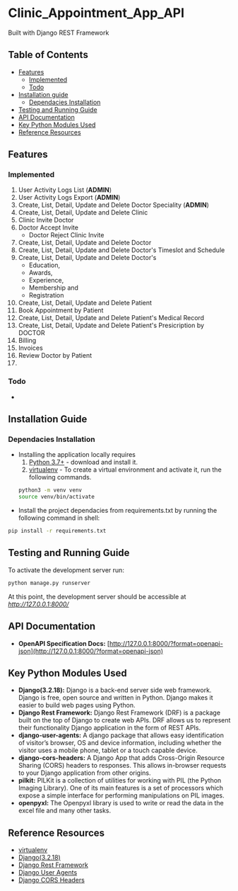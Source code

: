 # Clinic_Appointment_App_API
Built with Django REST Framework

## Table of Contents
  - [Features](#features)
    - [Implemented](#implemented)
    - [Todo](#todo)
  - [Installation guide](#installation-guide)
    - [Dependacies Installation](#dependacies-installation)
  - [Testing and Running Guide](#testing-and-running-guide)
  - [API Documentation](#api-documentation)
  - [Key Python Modules Used](#key-python-modules-used)
  - [Reference Resources](#reference-resources)


## Features
### Implemented
1. User Activity Logs List (**ADMIN**)
2. User Activity Logs Export (**ADMIN**)
3. Create, List, Detail, Update and Delete Doctor Speciality (**ADMIN**)
4. Create, List, Detail, Update and Delete Clinic
5. Clinic Invite Doctor
6. Doctor Accept Invite
    - Doctor Reject Clinic Invite
7. Create, List, Detail, Update and Delete Doctor 
8. Create, List, Detail, Update and Delete Doctor's Timeslot and Schedule 
9. Create, List, Detail, Update and Delete Doctor's 
    - Education, 
    - Awards,
    - Experience,
    - Membership and
    - Registration
10. Create, List, Detail, Update and Delete Patient
11. Book Appointment by Patient
11. Create, List, Detail, Update and Delete Patient's Medical Record
12. Create, List, Detail, Update and Delete Patient's Presicription by DOCTOR
13. Billing
14. Invoices
15. Review Doctor by Patient
16. 

### Todo
- 


## Installation Guide

### Dependacies Installation

- Installing the application locally requires 
	1. [Python 3.7+](https://www.python.org/downloads/release/python-393/) - download and install it.
	2. [virtualenv](https://docs.python-guide.org/dev/virtualenvs/) - To create a virtual environment and activate it, run the following commands. 
	```bash
	python3 -m venv venv
	source venv/bin/activate
	```
- Install the project dependacies from requirements.txt by running the following command in shell: 
```bash
pip install -r requirements.txt 
```

## Testing and Running Guide
To activate the development server run:
```bash
python manage.py runserver
```
At this point, the development server should be accessible at _http://127.0.0.1:8000/_


## API Documentation
- **OpenAPI Specification Docs:** [http://127.0.0.1:8000/?format=openapi-json](http://127.0.0.1:8000/?format=openapi-json)

## Key Python Modules Used
- **Django(3.2.18):** Django is a back-end server side web framework. Django is free, open source and written in Python. Django makes it easier to build web pages using Python.
- **Django Rest Framework:** Django Rest Framework (DRF) is a package built on the top of Django to create web APIs. DRF allows us to represent their functionality Django application in the form of REST APIs.
- **django-user-agents:**  A django package that allows easy identification of visitor’s browser, OS and device information, including whether the visitor uses a mobile phone, tablet or a touch capable device. 
- **django-cors-headers:** A Django App that adds Cross-Origin Resource Sharing (CORS) headers to responses. This allows in-browser requests to your Django application from other origins.
- **pilkit:** PILKit is a collection of utilities for working with PIL (the Python Imaging Library). One of its main features is a set of processors which expose a simple interface for performing manipulations on PIL images.
- **openpyxl:** The Openpyxl library is used to write or read the data in the excel file and many other tasks.

## Reference Resources
- [virtualenv](https://docs.python-guide.org/dev/virtualenvs/)
- [Django(3.2.18)](https://docs.djangoproject.com/en/3.2/intro/overview/)
- [Django Rest Framework](https://www.django-rest-framework.org/)
- [Django User Agents](https://pypi.org/project/django-user-agents/)
- [Django CORS Headers](https://pypi.org/project/django-cors-headers/)
